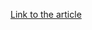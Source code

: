 [Link to the article](https://symantec.com/connect/blogs/malware-targeting-windows-8-uses-google-docs)
